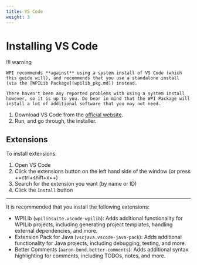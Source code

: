 ```yaml
---
title: VS Code
weight: 3
---
```


# Installing VS Code

!!! warning

    WPI recommends **against** using a system install of VS Code (which this guide will), and recommends that you use a standalone install (via the [WPILib Package](wpilib_pkg.md)) instead.
    
    There haven't been any reported problems with using a system install however, so it is up to you. Do bear in mind that the WPI Package will install a lot of additional software that you may not need.

1. Download VS Code from the [official website](https://code.visualstudio.com/).
2. Run, and go through, the installer.

## Extensions
To install extensions:

1. Open VS Code
2. Click the extensions button on the left hand side of the window (or press ++ctrl+shift+x++)
3. Search for the extension you want (by name or ID)
4. Click the `Install` button

---

It is recommended that you install the following extensions:

- WPILib (`wpilibsuite.vscode-wpilib`): Adds additional functionality for WPILib projects, including generating project templates, handling external dependencies, and more.
- Extension Pack for Java (`vscjava.vscode-java-pack`): Adds additional functionality for Java projects, including debugging, testing, and more.
- Better Comments (`aaron-bond.better-comments`): Adds additional syntax highlighting for comments, including TODOs, notes, and more.
